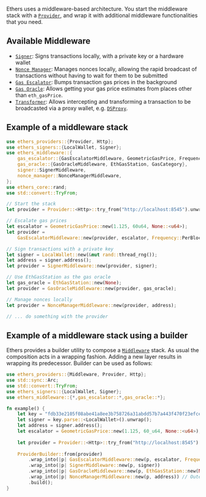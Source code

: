 Ethers uses a middleware-based architecture. You start the middleware stack with
a [`Provider`](ethers_providers::Provider), and wrap it with additional
middleware functionalities that you need.

## Available Middleware

- [`Signer`](./signer/struct.SignerMiddleware.html): Signs transactions locally,
  with a private key or a hardware wallet
- [`Nonce Manager`](./nonce_manager/struct.NonceManagerMiddleware.html): Manages
  nonces locally, allowing the rapid broadcast of transactions without having to
  wait for them to be submitted
- [`Gas Escalator`](./gas_escalator/struct.GasEscalatorMiddleware.html): Bumps
  transaction gas prices in the background
- [`Gas Oracle`](./gas_oracle/struct.GasOracleMiddleware.html): Allows getting
  your gas price estimates from places other than `eth_gasPrice`.
- [`Transformer`](./transformer/trait.Transformer.html): Allows intercepting and
  transforming a transaction to be broadcasted via a proxy wallet, e.g.
  [`DSProxy`](./transformer/struct.DsProxy.html).

## Example of a middleware stack

```rust no_run
use ethers_providers::{Provider, Http};
use ethers_signers::{LocalWallet, Signer};
use ethers_middleware::{
    gas_escalator::{GasEscalatorMiddleware, GeometricGasPrice, Frequency},
    gas_oracle::{GasOracleMiddleware, EthGasStation, GasCategory},
    signer::SignerMiddleware,
    nonce_manager::NonceManagerMiddleware,
};
use ethers_core::rand;
use std::convert::TryFrom;

// Start the stack
let provider = Provider::<Http>::try_from("http://localhost:8545").unwrap();

// Escalate gas prices
let escalator = GeometricGasPrice::new(1.125, 60u64, None::<u64>);
let provider =
    GasEscalatorMiddleware::new(provider, escalator, Frequency::PerBlock);

// Sign transactions with a private key
let signer = LocalWallet::new(&mut rand::thread_rng());
let address = signer.address();
let provider = SignerMiddleware::new(provider, signer);

// Use EthGasStation as the gas oracle
let gas_oracle = EthGasStation::new(None);
let provider = GasOracleMiddleware::new(provider, gas_oracle);

// Manage nonces locally
let provider = NonceManagerMiddleware::new(provider, address);

// ... do something with the provider
```
## Example of a middleware stack using a builder

Ethers provides a builder utility to compose a [`Middleware`](ethers_providers::Middleware) stack. As usual the composition acts in a wrapping fashion. Adding a new layer results in wrapping its predecessor.
Builder can be used as follows:
```rust
use ethers_providers::{Middleware, Provider, Http};
use std::sync::Arc;
use std::convert::TryFrom;
use ethers_signers::{LocalWallet, Signer};
use ethers_middleware::{*,gas_escalator::*,gas_oracle::*};

fn example() {
    let key = "fdb33e2105f08abe41a8ee3b758726a31abdd57b7a443f470f23efce853af169";
    let signer = key.parse::<LocalWallet>().unwrap();
    let address = signer.address();
    let escalator = GeometricGasPrice::new(1.125, 60_u64, None::<u64>);
 
    let provider = Provider::<Http>::try_from("http://localhost:8545").unwrap();
 
    ProviderBuilder::from(provider)
        .wrap_into(|p| GasEscalatorMiddleware::new(p, escalator, Frequency::PerBlock))
        .wrap_into(|p| SignerMiddleware::new(p, signer))
        .wrap_into(|p| GasOracleMiddleware::new(p, EthGasStation::new(None)))
        .wrap_into(|p| NonceManagerMiddleware::new(p, address)) // Outermost layer
        .build();
}
